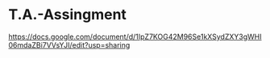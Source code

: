 # T.A.-Assingment

https://docs.google.com/document/d/1IpZ7KOG42M96Se1kXSydZXY3gWHI06mdaZBi7VVsYJI/edit?usp=sharing
